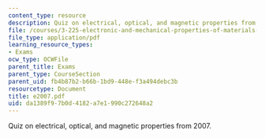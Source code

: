 ```yaml
---
content_type: resource
description: Quiz on electrical, optical, and magnetic properties from 2007.
file: /courses/3-225-electronic-and-mechanical-properties-of-materials-fall-2007/da1389f97b0d4182a7e1990c272648a2_e2007.pdf
file_type: application/pdf
learning_resource_types:
- Exams
ocw_type: OCWFile
parent_title: Exams
parent_type: CourseSection
parent_uid: fb4b87b2-b66b-1bd9-448e-f3a494debc3b
resourcetype: Document
title: e2007.pdf
uid: da1389f9-7b0d-4182-a7e1-990c272648a2
---
```

Quiz on electrical, optical, and magnetic properties from 2007.

